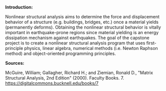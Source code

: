 **Introduction:**

Nonlinear structural analysis aims to determine the force and displacement behavior of a structure (e.g. buildings, bridges, etc.) once a material yields (permanently deforms). Obtaining the nonlinear structural behavior is vitally important in earthquake-prone regions since material yielding is an energy dissipation mechanism against earthquakes. The goal of the capstone project is to create a nonlinear structural analysis program that uses first-principle physics, linear algebra, numerical methods (i.e. Newton Raphson method) and object-oriented programming principles.

**Sources:**

McGuire, William; Gallagher, Richard H.; and Ziemian, Ronald D., "Matrix Structural Analysis, 2nd Edition" (2000). Faculty Books. 7. 
https://digitalcommons.bucknell.edu/books/7


